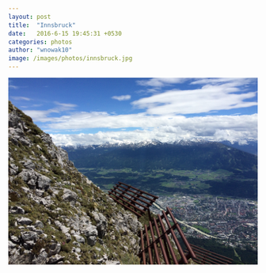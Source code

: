 ```yaml
---
layout: post
title:  "Innsbruck"
date:   2016-6-15 19:45:31 +0530
categories: photos
author: "wnowak10"
image: /images/photos/innsbruck.jpg
---
```




<a>
	<img src="/images/photos/innsbruck.jpg" alt="innsbruck" style="width: 960; height: 720"/>
</a>